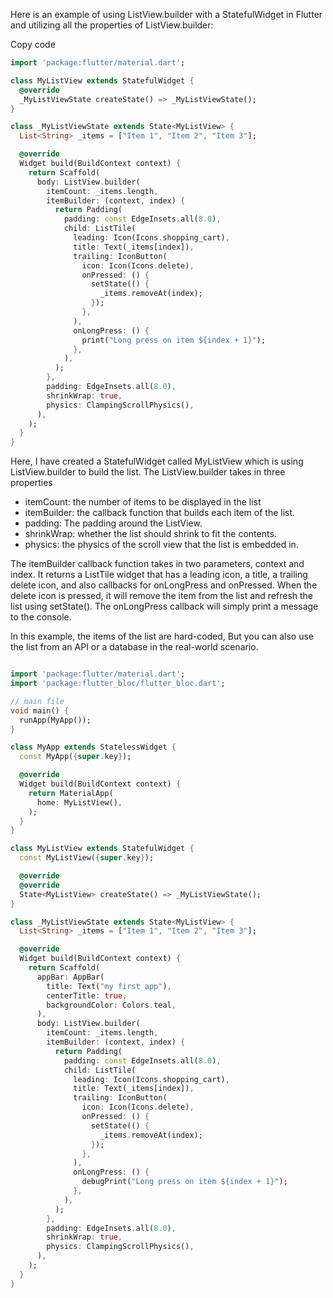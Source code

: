 
Here is an example of using ListView.builder with a StatefulWidget in Flutter and utilizing all the properties of ListView.builder:

Copy code
```dart
import 'package:flutter/material.dart';

class MyListView extends StatefulWidget {
  @override
  _MyListViewState createState() => _MyListViewState();
}

class _MyListViewState extends State<MyListView> {
  List<String> _items = ["Item 1", "Item 2", "Item 3"];

  @override
  Widget build(BuildContext context) {
    return Scaffold(
      body: ListView.builder(
        itemCount: _items.length,
        itemBuilder: (context, index) {
          return Padding(
            padding: const EdgeInsets.all(8.0),
            child: ListTile(
              leading: Icon(Icons.shopping_cart),
              title: Text(_items[index]),
              trailing: IconButton(
                icon: Icon(Icons.delete),
                onPressed: () {
                  setState(() {
                    _items.removeAt(index);
                  });
                },
              ),
              onLongPress: () {
                print("Long press on item ${index + 1}");
              },
            ),
          );
        },
        padding: EdgeInsets.all(8.0),
        shrinkWrap: true,
        physics: ClampingScrollPhysics(),
      ),
    );
  }
}
```
Here, I have created a StatefulWidget called MyListView which is using ListView.builder to build the list. The ListView.builder takes in three properties

- itemCount: the number of items to be displayed in the list
- itemBuilder: the callback function that builds each item of the list.
- padding: The padding around the ListView.
- shrinkWrap: whether the list should shrink to fit the contents.
- physics: the physics of the scroll view that the list is embedded in.

The itemBuilder callback function takes in two parameters, context and index. It returns a ListTile widget that has a leading icon, a title, a trailing delete icon, and also callbacks for onLongPress and onPressed. When the delete icon is pressed, it will remove the item from the list and refresh the list using setState(). The onLongPress callback will simply print a message to the console.

In this example, the items of the list are hard-coded, But you can also use the list from an API or a database in the real-world scenario.


```dart

import 'package:flutter/material.dart';
import 'package:flutter_bloc/flutter_bloc.dart';

// main file
void main() {
  runApp(MyApp());
}

class MyApp extends StatelessWidget {
  const MyApp({super.key});

  @override
  Widget build(BuildContext context) {
    return MaterialApp(
      home: MyListView(),
    );
  }
}

class MyListView extends StatefulWidget {
  const MyListView({super.key});

  @override
  @override
  State<MyListView> createState() => _MyListViewState();
}

class _MyListViewState extends State<MyListView> {
  List<String> _items = ["Item 1", "Item 2", "Item 3"];

  @override
  Widget build(BuildContext context) {
    return Scaffold(
      appBar: AppBar(
        title: Text("my first app"),
        centerTitle: true,
        backgroundColor: Colors.teal,
      ),
      body: ListView.builder(
        itemCount: _items.length,
        itemBuilder: (context, index) {
          return Padding(
            padding: const EdgeInsets.all(8.0),
            child: ListTile(
              leading: Icon(Icons.shopping_cart),
              title: Text(_items[index]),
              trailing: IconButton(
                icon: Icon(Icons.delete),
                onPressed: () {
                  setState(() {
                    _items.removeAt(index);
                  });
                },
              ),
              onLongPress: () {
                debugPrint("Long press on item ${index + 1}");
              },
            ),
          );
        },
        padding: EdgeInsets.all(8.0),
        shrinkWrap: true,
        physics: ClampingScrollPhysics(),
      ),
    );
  }
}

```